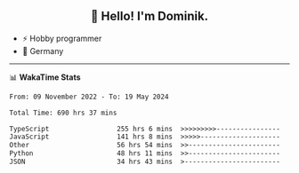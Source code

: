 <h2 align="center">👋 Hello! I'm Dominik.</h2>

- ⚡ Hobby programmer
- 📍 Germany

---
📊 **WakaTime Stats**
<!--START_SECTION:waka-->

```txt
From: 09 November 2022 - To: 19 May 2024

Total Time: 690 hrs 37 mins

TypeScript                 255 hrs 6 mins  >>>>>>>>>----------------   36.94 %
JavaScript                 141 hrs 8 mins  >>>>>--------------------   20.44 %
Other                      56 hrs 54 mins  >>-----------------------   08.24 %
Python                     48 hrs 11 mins  >>-----------------------   06.98 %
JSON                       34 hrs 43 mins  >------------------------   05.03 %
```

<!--END_SECTION:waka-->
